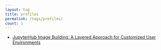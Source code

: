 ```yaml
---
layout: tag
title: profiles
permalink: /tags/profiles/
count: 1
---
```


- [JupyterHub Image Building: A Layered Approach for Customized User Environments](https://gosein.de/layered-image-builds.html)
